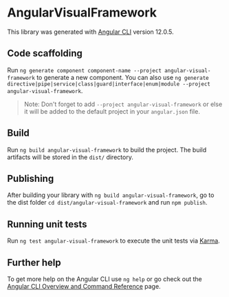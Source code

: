 # AngularVisualFramework

This library was generated with [Angular CLI](https://github.com/angular/angular-cli) version 12.0.5.

## Code scaffolding

Run `ng generate component component-name --project angular-visual-framework` to generate a new component. You can also use `ng generate directive|pipe|service|class|guard|interface|enum|module --project angular-visual-framework`.
> Note: Don't forget to add `--project angular-visual-framework` or else it will be added to the default project in your `angular.json` file. 

## Build

Run `ng build angular-visual-framework` to build the project. The build artifacts will be stored in the `dist/` directory.

## Publishing

After building your library with `ng build angular-visual-framework`, go to the dist folder `cd dist/angular-visual-framework` and run `npm publish`.

## Running unit tests

Run `ng test angular-visual-framework` to execute the unit tests via [Karma](https://karma-runner.github.io).

## Further help

To get more help on the Angular CLI use `ng help` or go check out the [Angular CLI Overview and Command Reference](https://angular.io/cli) page.
